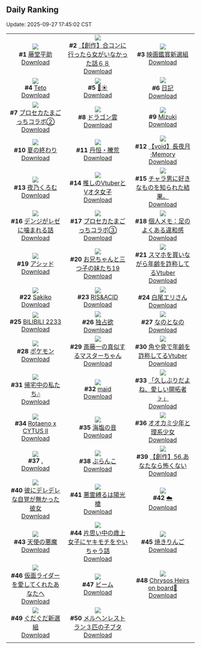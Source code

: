 ## Daily Ranking
Update: 2025-09-27 17:45:02 CST

|      |      |      |
| :----: | :----: | :----: |
| ![](https://i.pixiv.re/c/240x480/img-master/img/2025/09/25/00/00/19/135499134_p0_master1200.jpg)<br>**#1** [藤堂平助](https://www.pixiv.net/artworks/135499134)<br>[Download](https://i.pixiv.re/img-original/img/2025/09/25/00/00/19/135499134_p0.png) | ![](https://i.pixiv.re/c/240x480/img-master/img/2025/09/26/02/08/18/135535089_p0_master1200.jpg)<br>**#2** [【創作】合コンに行ったら女がいなかった話６８](https://www.pixiv.net/artworks/135535089)<br>[Download](https://i.pixiv.re/img-original/img/2025/09/26/02/08/18/135535089_p0.jpg) | ![](https://i.pixiv.re/c/240x480/img-master/img/2025/09/25/00/00/13/135499100_p0_master1200.jpg)<br>**#3** [映画鑑賞新選組](https://www.pixiv.net/artworks/135499100)<br>[Download](https://i.pixiv.re/img-original/img/2025/09/25/00/00/13/135499100_p0.png) |
| ![](https://i.pixiv.re/c/240x480/img-master/img/2025/09/25/00/00/17/135499121_p0_master1200.jpg)<br>**#4** [Teto](https://www.pixiv.net/artworks/135499121)<br>[Download](https://i.pixiv.re/img-original/img/2025/09/25/00/00/17/135499121_p0.jpg) | ![](https://i.pixiv.re/c/240x480/img-master/img/2025/09/25/01/12/40/135502201_p0_master1200.jpg)<br>**#5** [🌙☀](https://www.pixiv.net/artworks/135502201)<br>[Download](https://i.pixiv.re/img-original/img/2025/09/25/01/12/40/135502201_p0.jpg) | ![](https://i.pixiv.re/c/240x480/img-master/img/2025/09/25/20/30/02/135526195_p0_master1200.jpg)<br>**#6** [日記](https://www.pixiv.net/artworks/135526195)<br>[Download](https://i.pixiv.re/img-original/img/2025/09/25/20/30/02/135526195_p0.png) |
| ![](https://i.pixiv.re/c/240x480/img-master/img/2025/09/25/17/54/38/135520548_p0_master1200.jpg)<br>**#7** [プロセカたまごっちコラボ②](https://www.pixiv.net/artworks/135520548)<br>[Download](https://i.pixiv.re/img-original/img/2025/09/25/17/54/38/135520548_p0.jpg) | ![](https://i.pixiv.re/c/240x480/img-master/img/2025/09/26/07/30/04/135544310_p0_master1200.jpg)<br>**#8** [ドラゴン雲](https://www.pixiv.net/artworks/135544310)<br>[Download](https://i.pixiv.re/img-original/img/2025/09/26/07/30/04/135544310_p0.jpg) | ![](https://i.pixiv.re/c/240x480/img-master/img/2025/09/25/01/46/43/135503083_p0_master1200.jpg)<br>**#9** [Mizuki](https://www.pixiv.net/artworks/135503083)<br>[Download](https://i.pixiv.re/img-original/img/2025/09/25/01/46/43/135503083_p0.jpg) |
| ![](https://i.pixiv.re/c/240x480/img-master/img/2025/09/26/00/01/27/135535327_p0_master1200.jpg)<br>**#10** [夏の終わり](https://www.pixiv.net/artworks/135535327)<br>[Download](https://i.pixiv.re/img-original/img/2025/09/26/00/01/27/135535327_p0.png) | ![](https://i.pixiv.re/c/240x480/img-master/img/2025/09/26/00/00/14/135535074_p0_master1200.jpg)<br>**#11** [丹恒・騰荒](https://www.pixiv.net/artworks/135535074)<br>[Download](https://i.pixiv.re/img-original/img/2025/09/26/00/00/14/135535074_p0.jpg) | ![](https://i.pixiv.re/c/240x480/img-master/img/2025/09/26/00/31/02/135536751_p0_master1200.jpg)<br>**#12** [【void】長夜月·Memory](https://www.pixiv.net/artworks/135536751)<br>[Download](https://i.pixiv.re/img-original/img/2025/09/26/00/31/02/135536751_p0.jpg) |
| ![](https://i.pixiv.re/c/240x480/img-master/img/2025/09/25/00/00/17/135499123_p0_master1200.jpg)<br>**#13** [夜乃くろむ](https://www.pixiv.net/artworks/135499123)<br>[Download](https://i.pixiv.re/img-original/img/2025/09/25/00/00/17/135499123_p0.png) | ![](https://i.pixiv.re/c/240x480/img-master/img/2025/09/26/18/00/37/135556429_p0_master1200.jpg)<br>**#14** [推しのVtuberとVオタ女子](https://www.pixiv.net/artworks/135556429)<br>[Download](https://i.pixiv.re/img-original/img/2025/09/26/18/00/37/135556429_p0.jpg) | ![](https://i.pixiv.re/c/240x480/img-master/img/2025/09/25/17/38/40/135519941_p0_master1200.jpg)<br>**#15** [チャラ男に好きなものを知られた結果。](https://www.pixiv.net/artworks/135519941)<br>[Download](https://i.pixiv.re/img-original/img/2025/09/25/17/38/40/135519941_p0.jpg) |
| ![](https://i.pixiv.re/c/240x480/img-master/img/2025/09/26/00/16/16/135536146_p0_master1200.jpg)<br>**#16** [デンジがレゼに噛まれる話](https://www.pixiv.net/artworks/135536146)<br>[Download](https://i.pixiv.re/img-original/img/2025/09/26/00/16/16/135536146_p0.png) | ![](https://i.pixiv.re/c/240x480/img-master/img/2025/09/26/17/38/40/135555720_p0_master1200.jpg)<br>**#17** [プロセカたまごっちコラボ③](https://www.pixiv.net/artworks/135555720)<br>[Download](https://i.pixiv.re/img-original/img/2025/09/26/17/38/40/135555720_p0.jpg) | ![](https://i.pixiv.re/c/240x480/img-master/img/2025/09/25/06/00/12/135506965_p0_master1200.jpg)<br>**#18** [個人メモ：足のよくある違和感](https://www.pixiv.net/artworks/135506965)<br>[Download](https://i.pixiv.re/img-original/img/2025/09/25/06/00/12/135506965_p0.jpg) |
| ![](https://i.pixiv.re/c/240x480/img-master/img/2025/09/26/00/17/00/135536173_p0_master1200.jpg)<br>**#19** [アシッド](https://www.pixiv.net/artworks/135536173)<br>[Download](https://i.pixiv.re/img-original/img/2025/09/26/00/17/00/135536173_p0.png) | ![](https://i.pixiv.re/c/240x480/img-master/img/2025/09/25/13/46/46/135515097_p0_master1200.jpg)<br>**#20** [お兄ちゃんと三つ子の妹たち19](https://www.pixiv.net/artworks/135515097)<br>[Download](https://i.pixiv.re/img-original/img/2025/09/25/13/46/46/135515097_p0.png) | ![](https://i.pixiv.re/c/240x480/img-master/img/2025/09/25/21/26/10/135528612_p0_master1200.jpg)<br>**#21** [スマホを買いながら年齢を詐称してるVtuber](https://www.pixiv.net/artworks/135528612)<br>[Download](https://i.pixiv.re/img-original/img/2025/09/25/21/26/10/135528612_p0.png) |
| ![](https://i.pixiv.re/c/240x480/img-master/img/2025/09/25/01/10/17/135502128_p0_master1200.jpg)<br>**#22** [Sakiko](https://www.pixiv.net/artworks/135502128)<br>[Download](https://i.pixiv.re/img-original/img/2025/09/25/01/10/17/135502128_p0.jpg) | ![](https://i.pixiv.re/c/240x480/img-master/img/2025/09/26/00/50/53/135537462_p0_master1200.jpg)<br>**#23** [RIS&ACID](https://www.pixiv.net/artworks/135537462)<br>[Download](https://i.pixiv.re/img-original/img/2025/09/26/00/50/53/135537462_p0.jpg) | ![](https://i.pixiv.re/c/240x480/img-master/img/2025/09/26/00/02/08/135535407_p0_master1200.jpg)<br>**#24** [白尾エリさん](https://www.pixiv.net/artworks/135535407)<br>[Download](https://i.pixiv.re/img-original/img/2025/09/26/00/02/08/135535407_p0.png) |
| ![](https://i.pixiv.re/c/240x480/img-master/img/2025/09/26/00/45/08/135537263_p0_master1200.jpg)<br>**#25** [BILIBILI 2233](https://www.pixiv.net/artworks/135537263)<br>[Download](https://i.pixiv.re/img-original/img/2025/09/26/00/45/08/135537263_p0.jpg) | ![](https://i.pixiv.re/c/240x480/img-master/img/2025/09/26/19/00/16/135558538_p0_master1200.jpg)<br>**#26** [独占欲](https://www.pixiv.net/artworks/135558538)<br>[Download](https://i.pixiv.re/img-original/img/2025/09/26/19/00/16/135558538_p0.jpg) | ![](https://i.pixiv.re/c/240x480/img-master/img/2025/09/26/18/12/27/135557027_p0_master1200.jpg)<br>**#27** [なのとなの](https://www.pixiv.net/artworks/135557027)<br>[Download](https://i.pixiv.re/img-original/img/2025/09/26/18/12/27/135557027_p0.png) |
| ![](https://i.pixiv.re/c/240x480/img-master/img/2025/09/26/17/56/02/135556156_p0_master1200.jpg)<br>**#28** [ポケモン](https://www.pixiv.net/artworks/135556156)<br>[Download](https://i.pixiv.re/img-original/img/2025/09/26/17/56/02/135556156_p0.jpg) | ![](https://i.pixiv.re/c/240x480/img-master/img/2025/09/26/00/00/30/135535162_p0_master1200.jpg)<br>**#29** [斎藤一の真似するマスターちゃん](https://www.pixiv.net/artworks/135535162)<br>[Download](https://i.pixiv.re/img-original/img/2025/09/26/00/00/30/135535162_p0.png) | ![](https://i.pixiv.re/c/240x480/img-master/img/2025/09/26/21/01/30/135563317_p0_master1200.jpg)<br>**#30** [角や骨で年齢を詐称してるVtuber](https://www.pixiv.net/artworks/135563317)<br>[Download](https://i.pixiv.re/img-original/img/2025/09/26/21/01/30/135563317_p0.png) |
| ![](https://i.pixiv.re/c/240x480/img-master/img/2025/09/25/17/32/18/135519961_p0_master1200.jpg)<br>**#31** [帰宅中の私たち🎶](https://www.pixiv.net/artworks/135519961)<br>[Download](https://i.pixiv.re/img-original/img/2025/09/25/17/32/18/135519961_p0.jpg) | ![](https://i.pixiv.re/c/240x480/img-master/img/2025/09/26/12/38/47/135549789_p0_master1200.jpg)<br>**#32** [maid](https://www.pixiv.net/artworks/135549789)<br>[Download](https://i.pixiv.re/img-original/img/2025/09/26/12/38/47/135549789_p0.jpg) | ![](https://i.pixiv.re/c/240x480/img-master/img/2025/09/25/00/08/36/135499818_p0_master1200.jpg)<br>**#33** [「久しぶりだよね、愛しい開拓者♭」](https://www.pixiv.net/artworks/135499818)<br>[Download](https://i.pixiv.re/img-original/img/2025/09/25/00/08/36/135499818_p0.png) |
| ![](https://i.pixiv.re/c/240x480/img-master/img/2025/09/26/00/28/47/135536598_p0_master1200.jpg)<br>**#34** [Rotaeno x CYTUS II](https://www.pixiv.net/artworks/135536598)<br>[Download](https://i.pixiv.re/img-original/img/2025/09/26/00/28/47/135536598_p0.jpg) | ![](https://i.pixiv.re/c/240x480/img-master/img/2025/09/25/16/21/54/135518241_p0_master1200.jpg)<br>**#35** [海塩の音](https://www.pixiv.net/artworks/135518241)<br>[Download](https://i.pixiv.re/img-original/img/2025/09/25/16/21/54/135518241_p0.jpg) | ![](https://i.pixiv.re/c/240x480/img-master/img/2025/09/26/18/27/34/135557472_p0_master1200.jpg)<br>**#36** [オオカミ少年と理系少女](https://www.pixiv.net/artworks/135557472)<br>[Download](https://i.pixiv.re/img-original/img/2025/09/26/18/27/34/135557472_p0.jpg) |
| ![](https://i.pixiv.re/c/240x480/img-master/img/2025/09/26/00/00/14/135535070_p0_master1200.jpg)<br>**#37** [.](https://www.pixiv.net/artworks/135535070)<br>[Download](https://i.pixiv.re/img-original/img/2025/09/26/00/00/14/135535070_p0.jpg) | ![](https://i.pixiv.re/c/240x480/img-master/img/2025/09/25/00/00/18/135499132_p0_master1200.jpg)<br>**#38** [ぶらんこ](https://www.pixiv.net/artworks/135499132)<br>[Download](https://i.pixiv.re/img-original/img/2025/09/25/00/00/18/135499132_p0.jpg) | ![](https://i.pixiv.re/c/240x480/img-master/img/2025/09/26/17/06/32/135554952_p0_master1200.jpg)<br>**#39** [【創作】56.あなたなら怖くない](https://www.pixiv.net/artworks/135554952)<br>[Download](https://i.pixiv.re/img-original/img/2025/09/26/17/06/32/135554952_p0.jpg) |
| ![](https://i.pixiv.re/c/240x480/img-master/img/2025/09/26/22/32/41/135567360_p0_master1200.jpg)<br>**#40** [彼にデレデレな自覚が無かった彼女](https://www.pixiv.net/artworks/135567360)<br>[Download](https://i.pixiv.re/img-original/img/2025/09/26/22/32/41/135567360_p0.png) | ![](https://i.pixiv.re/c/240x480/img-master/img/2025/09/26/07/05/29/135543877_p0_master1200.jpg)<br>**#41** [悪霊縛るは陽光槍](https://www.pixiv.net/artworks/135543877)<br>[Download](https://i.pixiv.re/img-original/img/2025/09/26/07/05/29/135543877_p0.jpg) | ![](https://i.pixiv.re/c/240x480/img-master/img/2025/09/26/01/41/46/135538875_p0_master1200.jpg)<br>**#42** [☁️](https://www.pixiv.net/artworks/135538875)<br>[Download](https://i.pixiv.re/img-original/img/2025/09/26/01/41/46/135538875_p0.png) |
| ![](https://i.pixiv.re/c/240x480/img-master/img/2025/09/26/00/00/09/135535036_p0_master1200.jpg)<br>**#43** [天使の悪魔](https://www.pixiv.net/artworks/135535036)<br>[Download](https://i.pixiv.re/img-original/img/2025/09/26/00/00/09/135535036_p0.png) | ![](https://i.pixiv.re/c/240x480/img-master/img/2025/09/26/00/11/33/135535949_p0_master1200.jpg)<br>**#44** [片思い中の歳上女子にヤキモチをやいちゃう話](https://www.pixiv.net/artworks/135535949)<br>[Download](https://i.pixiv.re/img-original/img/2025/09/26/00/11/33/135535949_p0.png) | ![](https://i.pixiv.re/c/240x480/img-master/img/2025/09/25/16/42/39/135518697_p0_master1200.jpg)<br>**#45** [焼きりんご](https://www.pixiv.net/artworks/135518697)<br>[Download](https://i.pixiv.re/img-original/img/2025/09/25/16/42/39/135518697_p0.jpg) |
| ![](https://i.pixiv.re/c/240x480/img-master/img/2025/09/26/09/53/44/135524306_p0_master1200.jpg)<br>**#46** [仮面ライダーを愛してくれたあなたへ](https://www.pixiv.net/artworks/135524306)<br>[Download](https://i.pixiv.re/img-original/img/2025/09/26/09/53/44/135524306_p0.png) | ![](https://i.pixiv.re/c/240x480/img-master/img/2025/09/26/18/47/32/135558097_p0_master1200.jpg)<br>**#47** [ビーム](https://www.pixiv.net/artworks/135558097)<br>[Download](https://i.pixiv.re/img-original/img/2025/09/26/18/47/32/135558097_p0.png) | ![](https://i.pixiv.re/c/240x480/img-master/img/2025/09/26/23/13/42/135563356_p0_master1200.jpg)<br>**#48** [Chrysos Heirs on board🚀](https://www.pixiv.net/artworks/135563356)<br>[Download](https://i.pixiv.re/img-original/img/2025/09/26/23/13/42/135563356_p0.png) |
| ![](https://i.pixiv.re/c/240x480/img-master/img/2025/09/26/00/01/13/135535293_p0_master1200.jpg)<br>**#49** [ぐだぐだ新選組](https://www.pixiv.net/artworks/135535293)<br>[Download](https://i.pixiv.re/img-original/img/2025/09/26/00/01/13/135535293_p0.png) | ![](https://i.pixiv.re/c/240x480/img-master/img/2025/09/26/17/37/15/135555699_p0_master1200.jpg)<br>**#50** [メルヘンレストラン３匹の子ブタ](https://www.pixiv.net/artworks/135555699)<br>[Download](https://i.pixiv.re/img-original/img/2025/09/26/17/37/15/135555699_p0.jpg) |
|      |
